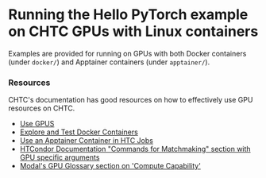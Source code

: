 # Running the Hello PyTorch example on CHTC GPUs with Linux containers

Examples are provided for running on GPUs with both Docker containers (under `docker/`) and Apptainer containers (under `apptainer/`).

### Resources

CHTC's documentation has good resources on how to effectively use GPU resources on CHTC.

* [Use GPUS](https://chtc.cs.wisc.edu/uw-research-computing/gpu-jobs)
* [Explore and Test Docker Containers](https://chtc.cs.wisc.edu/uw-research-computing/docker-test.html)
* [Use an Apptainer Container in HTC Jobs](https://chtc.cs.wisc.edu/uw-research-computing/apptainer-htc#use-an-apptainer-container-in-htc-jobs)
* [HTCondor Documentation "Commands for Matchmaking" section with GPU specific arguments](https://htcondor.readthedocs.io/en/latest/man-pages/condor_submit.html#gpus_minimum_memory)
* [Modal's GPU Glossary section on 'Compute Capability'](https://modal.com/gpu-glossary/device-software/compute-capability#gpu-glossary)
